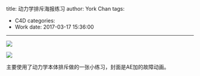 title: 动力学排斥海报练习
author: York Chan
tags:
  - C4D
categories: 
  - Work
date: 2017-03-17 15:36:00
---


![](http://image.psdpi.com/image/c4d/ball/ball_1.gif) 


<!-- more -->


![](http://image.psdpi.com/image/c4d/ball/ball.png) 

主要使用了动力学本体排斥做的一张小练习，封面是AE加的故障动画。